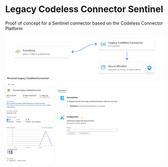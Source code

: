 # Legacy Codeless Connector Sentinel
Proof of concept for a Sentinel connector based on the Codeless Connector Platform 

<div align="center">
  <img src="https://github.com/mariocuomo/LegacyCodelessConnectorSentinel/blob/main/img/arch.png">
</div>

<div align="center">
  <img src="https://github.com/mariocuomo/LegacyCodelessConnectorSentinel/blob/main/img/dataconnector.png">
</div>
